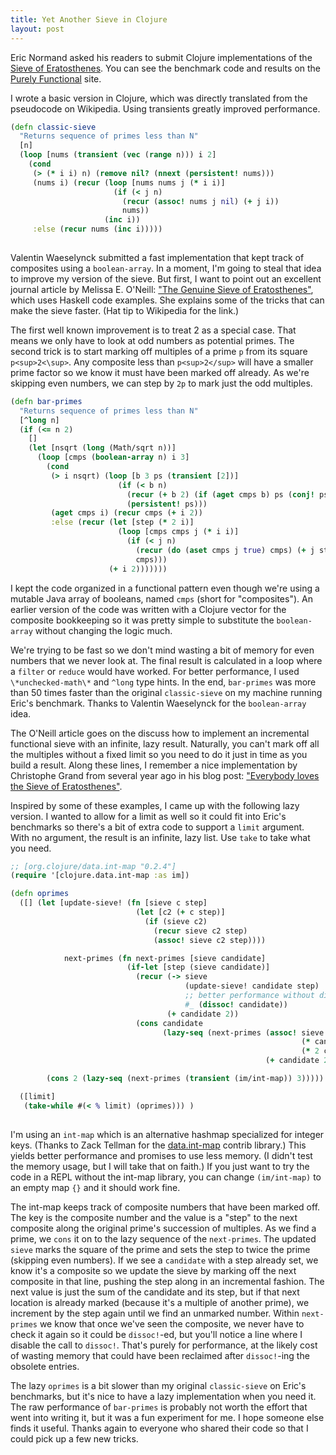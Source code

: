 ```yaml
---
title: Yet Another Sieve in Clojure
layout: post
--- 
```


Eric Normand asked his readers to submit Clojure implementations of the
[Sieve of Eratosthenes][1].  You can see the benchmark code and results on the
[Purely Functional][2] site.

[1]: https://en.wikipedia.org/wiki/Sieve_of_Eratosthenes

[2]: https://purelyfunctional.tv/issues/purelyfunctional-tv-newsletter-315-use-the-correct-data-structure-for-the-job/

I wrote a basic version in Clojure, which was directly translated from the pseudocode on Wikipedia.
Using transients greatly improved performance.

```clojure
(defn classic-sieve
  "Returns sequence of primes less than N"
  [n]
  (loop [nums (transient (vec (range n))) i 2]
    (cond
     (> (* i i) n) (remove nil? (nnext (persistent! nums)))
     (nums i) (recur (loop [nums nums j (* i i)]
                       (if (< j n)
                         (recur (assoc! nums j nil) (+ j i))
                         nums))
                     (inc i))
     :else (recur nums (inc i)))))
	 
```

Valentin Waeselynck submitted a fast implementation that kept track of composites using a
`boolean-array`.  In a moment, I'm going to steal that idea to improve my version of the
sieve.  But first, I want to point out an excellent journal article by Melissa E. O'Neill:
["The Genuine Sieve of Eratosthenes"][3], which uses Haskell code examples.  She explains
some of the tricks that can make the sieve faster.  (Hat tip to Wikipedia for the link.)

[3]: http://www.cs.hmc.edu/~oneill/papers/Sieve-JFP.pdf

The first well known improvement is to treat 2 as a special case.  That means we only have
to look at odd numbers as potential primes.  The second trick is to start marking off
multiples of a prime `p` from its square `p<sup>2<\sup>`.  Any composite less than
`p<sup>2</sup>` will have a smaller prime factor so we know it must have been marked off
already.  As we're skipping even numbers, we can step by `2p` to mark just the odd
multiples.

```clojure
(defn bar-primes
  "Returns sequence of primes less than N"
  [^long n]
  (if (<= n 2)
    []
    (let [nsqrt (long (Math/sqrt n))]
      (loop [cmps (boolean-array n) i 3]
        (cond
         (> i nsqrt) (loop [b 3 ps (transient [2])]
                        (if (< b n)
                          (recur (+ b 2) (if (aget cmps b) ps (conj! ps b)))
                          (persistent! ps)))
         (aget cmps i) (recur cmps (+ i 2))
         :else (recur (let [step (* 2 i)]
                        (loop [cmps cmps j (* i i)]
                          (if (< j n)
                            (recur (do (aset cmps j true) cmps) (+ j step))
                            cmps)))
                      (+ i 2)))))))

```

I kept the code organized in a functional pattern even though we're using a mutable Java
array of booleans, named `cmps` (short for "composites").  An earlier version of the code
was written with a Clojure vector for the composite bookkeeping so it was pretty simple to
substitute the `boolean-array` without changing the logic much.

We're trying to be fast so we don't mind wasting a bit of memory for even numbers that we
never look at.  The final result is calculated in a loop where a `filter` or `reduce` would
have worked.  For better performance, I used `\*unchecked-math\*` and `^long` type hints.
In the end, `bar-primes` was more than 50 times faster than the original `classic-sieve` on
my machine running Eric's benchmark.  Thanks to Valentin Waeselynck for the `boolean-array`
idea.

The O'Neill article goes on the discuss how to implement an incremental functional sieve
with an infinite, lazy result.  Naturally, you can't mark off all the multiples without a
fixed limit so you need to do it just in time as you build a result.  Along these lines, I
remember a nice implementation by Christophe Grand from several year ago in his blog post:
["Everybody loves the Sieve of Eratosthenes"][4].

[4]: http://clj-me.cgrand.net/2009/07/30/everybody-loves-the-sieve-of-eratosthenes/

Inspired by some of these examples, I came up with the following lazy version.  I wanted to
allow for a limit as well so it could fit into Eric's benchmarks so there's a bit of extra
code to support a `limit` argument.  With no argument, the result is an infinite,
lazy list.  Use `take` to take what you need.

```clojure
;; [org.clojure/data.int-map "0.2.4"]
(require '[clojure.data.int-map :as im])

(defn oprimes
  ([] (let [update-sieve! (fn [sieve c step]
                            (let [c2 (+ c step)]
                              (if (sieve c2)
                                (recur sieve c2 step)
                                (assoc! sieve c2 step))))

            next-primes (fn next-primes [sieve candidate]
                          (if-let [step (sieve candidate)]
                            (recur (-> sieve
                                       (update-sieve! candidate step)
                                       ;; better performance without dissoc!, but more memory
                                       #_ (dissoc! candidate))
                                   (+ candidate 2))
                            (cons candidate
                                  (lazy-seq (next-primes (assoc! sieve
                                                                 (* candidate candidate)
                                                                 (* 2 candidate))
                                                         (+ candidate 2)))))) ]

        (cons 2 (lazy-seq (next-primes (transient (im/int-map)) 3)))))

  ([limit]
   (take-while #(< % limit) (oprimes))) )
	 
```

I'm using an `int-map` which is an alternative hashmap specialized for integer keys.
(Thanks to Zack Tellman for the [data.int-map][6] contrib library.)  This yields better
performance and promises to use less memory.  (I didn't test the memory usage, but I will
take that on faith.)  If you just want to try the code in a REPL without the int-map
library, you can change `(im/int-map)` to an empty map `{}` and it should work fine.

[6]: https://github.com/clojure/data.int-map

The int-map keeps track of composite numbers that have been marked off.  The key is the
composite number and the value is a "step" to the next composite along the original prime's
succession of multiples.  As we find a prime, we `cons` it on to the lazy sequence of the
`next-primes`.  The updated `sieve` marks the square of the prime and sets the step to twice
the prime (skipping even numbers).  If we see a `candidate` with a step already
set, we know it's a composite so we update the sieve by marking off the next composite in
that line, pushing the step along in an incremental fashion.  The next value is just the sum
of the candidate and its step, but if that next location is already marked (because it's a
multiple of another prime), we increment by the step again until we find an unmarked number.
Within `next-primes` we know that once we've seen the composite, we never have to check it
again so it could be `dissoc!`-ed, but you'll notice a line where I disable the call to
`dissoc!`.  That's purely for performance, at the likely cost of wasting memory that could
have been reclaimed after `dissoc!`-ing the obsolete entries.

The lazy `oprimes` is a bit slower than my original `classic-sieve` on Eric's benchmarks,
but it's nice to have a lazy implementation when you need it.  The raw performance of
`bar-primes` is probably not worth the effort that went into writing it, but it was a fun
experiment for me.  I hope someone else finds it useful.  Thanks again to everyone who
shared their code so that I could pick up a few new tricks.


